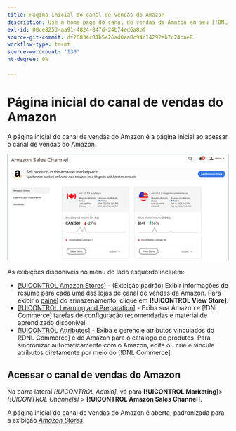 ```yaml
---
title: Página inicial do canal de vendas do Amazon
description: Use a home page do canal de vendas da Amazon em seu [!DNL Commerce] Administrador para acessar suas [!DNL Amazon Marketplace] listas e atividades.
exl-id: 00ce8253-aa91-4824-847d-24b74ed6a8bf
source-git-commit: df26834c81b5e26ad0ea8c94c14292eb7c24bae8
workflow-type: tm+mt
source-wordcount: '130'
ht-degree: 0%

---
```


# Página inicial do canal de vendas do Amazon

A página inicial do canal de vendas do Amazon é a página inicial ao acessar o canal de vendas do Amazon.

![página inicial do canal de vendas do Amazon](assets/amazon-sales-channel-home-tabs.png)

As exibições disponíveis no menu do lado esquerdo incluem:

- [[!UICONTROL Amazon Stores]](./managing-stores.md) - (Exibição padrão) Exibir informações de resumo para cada uma das lojas de canal de vendas da Amazon. Para exibir o [painel](./amazon-store-dashboard.md) do armazenamento, clique em **[!UICONTROL View Store]**.
- [[!UICONTROL Learning and Preparation]](./learning-preparation.md) - Exiba sua Amazon e [!DNL Commerce] tarefas de configuração recomendadas e material de aprendizado disponível.
- [[!UICONTROL Attributes]](./managing-attributes.md) - Exiba e gerencie atributos vinculados do [!DNL Commerce] e do Amazon para o catálogo de produtos. Para sincronizar automaticamente com o Amazon, edite ou crie e vincule atributos diretamente por meio do [!DNL Commerce].

## Acessar o canal de vendas do Amazon

Na barra lateral _[!UICONTROL Admin]_, vá para **[!UICONTROL Marketing]**>_[!UICONTROL Channels]_ > **[!UICONTROL Amazon Sales Channel]**.

A página inicial do canal de vendas do Amazon é aberta, padronizada para a exibição [_Amazon Stores_](./managing-stores.md).
